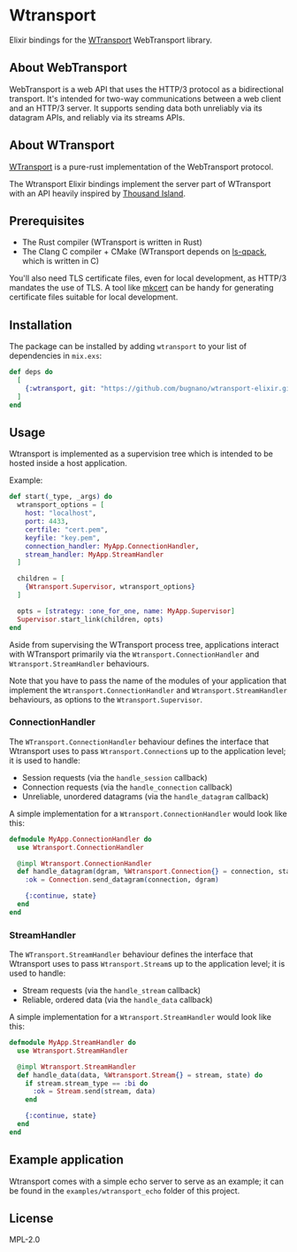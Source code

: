 # Wtransport

Elixir bindings for the [WTransport](https://github.com/BiagioFesta/wtransport) WebTransport library.

## About WebTransport

WebTransport is a web API that uses the HTTP/3 protocol as a bidirectional transport.
It's intended for two-way communications between a web client and an HTTP/3 server.
It supports sending data both unreliably via its datagram APIs, and reliably via its streams APIs.

## About WTransport

[WTransport](https://github.com/BiagioFesta/wtransport) is a pure-rust implementation of the WebTransport protocol.

The Wtransport Elixir bindings implement the server part of WTransport with an API heavily inspired by
[Thousand Island](https://github.com/mtrudel/thousand_island).

## Prerequisites

- The Rust compiler (WTransport is written in Rust)
- The Clang C compiler + CMake (WTransport depends on [ls-qpack](https://github.com/litespeedtech/ls-qpack), which is written in C)

You'll also need TLS certificate files, even for local development, as HTTP/3 mandates the use of TLS.
A tool like [mkcert](https://github.com/FiloSottile/mkcert) can be handy for generating certificate files suitable for local development.

## Installation

The package can be installed by adding `wtransport` to your list of dependencies in `mix.exs`:

```elixir
def deps do
  [
    {:wtransport, git: "https://github.com/bugnano/wtransport-elixir.git"}
  ]
end
```

## Usage

Wtransport is implemented as a supervision tree which is intended to be hosted inside a host application.

Example:

```elixir
def start(_type, _args) do
  wtransport_options = [
    host: "localhost",
    port: 4433,
    certfile: "cert.pem",
    keyfile: "key.pem",
    connection_handler: MyApp.ConnectionHandler,
    stream_handler: MyApp.StreamHandler
  ]

  children = [
    {Wtransport.Supervisor, wtransport_options}
  ]

  opts = [strategy: :one_for_one, name: MyApp.Supervisor]
  Supervisor.start_link(children, opts)
end
```

Aside from supervising the WTransport process tree,
applications interact with WTransport primarily via the
`Wtransport.ConnectionHandler` and `Wtransport.StreamHandler` behaviours.

Note that you have to pass the name of the modules of your application that implement the
`Wtransport.ConnectionHandler` and `Wtransport.StreamHandler` behaviours, as options
to the `Wtransport.Supervisor`.

### ConnectionHandler

The `WTransport.ConnectionHandler` behaviour defines the interface that Wtransport uses to pass `Wtransport.Connection`s up to the application level;
it is used to handle:

- Session requests (via the `handle_session` callback)
- Connection requests (via the `handle_connection` callback)
- Unreliable, unordered datagrams (via the `handle_datagram` callback)

A simple implementation for a `Wtransport.ConnectionHandler` would look like this:

```elixir
defmodule MyApp.ConnectionHandler do
  use Wtransport.ConnectionHandler

  @impl Wtransport.ConnectionHandler
  def handle_datagram(dgram, %Wtransport.Connection{} = connection, state) do
    :ok = Connection.send_datagram(connection, dgram)

    {:continue, state}
  end
end
```

### StreamHandler

The `WTransport.StreamHandler` behaviour defines the interface that Wtransport uses to pass `Wtransport.Stream`s up to the application level;
it is used to handle:

- Stream requests (via the `handle_stream` callback)
- Reliable, ordered data (via the `handle_data` callback)

A simple implementation for a `Wtransport.StreamHandler` would look like this:

```elixir
defmodule MyApp.StreamHandler do
  use Wtransport.StreamHandler

  @impl Wtransport.StreamHandler
  def handle_data(data, %Wtransport.Stream{} = stream, state) do
    if stream.stream_type == :bi do
      :ok = Stream.send(stream, data)
    end

    {:continue, state}
  end
end
```

## Example application

Wtransport comes with a simple echo server to serve as an example;
it can be found in the `examples/wtransport_echo` folder of this project.

## License

MPL-2.0
